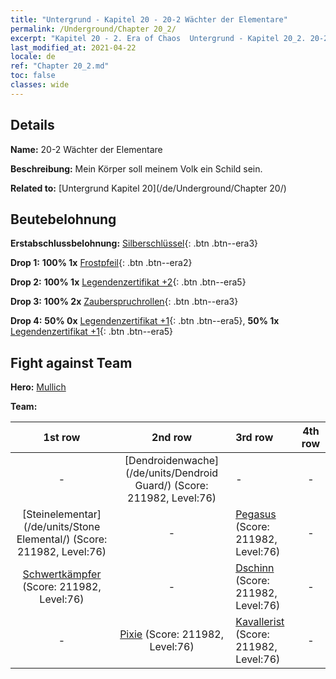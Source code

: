 ```yaml
---
title: "Untergrund - Kapitel 20 - 20-2 Wächter der Elementare"
permalink: /Underground/Chapter 20_2/
excerpt: "Kapitel 20 - 2. Era of Chaos  Untergrund - Kapitel 20_2. 20-2 Wächter der Elementare"
last_modified_at: 2021-04-22
locale: de
ref: "Chapter 20_2.md"
toc: false
classes: wide
---
```


## Details

 **Name:** 20-2 Wächter der Elementare

 **Beschreibung:** Mein Körper soll meinem Volk ein Schild sein.

 **Related to:** [Untergrund Kapitel 20](/de/Underground/Chapter 20/)

## Beutebelohnung

 **Erstabschlussbelohnung:** [Silberschlüssel](/ItemsDE/con_693/){: .btn .btn--era3}

 **Drop 1:** **100% 1x** [Frostpfeil](/ItemsDE/her_431/){: .btn .btn--era2}

 **Drop 2:** **100% 1x** [Legendenzertifikat +2](/ItemsDE/mat_81/){: .btn .btn--era5}

 **Drop 3:** **100% 2x** [Zauberspruchrollen](/ItemsDE/con_694/){: .btn .btn--era3}

 **Drop 4:** **50% 0x** [Legendenzertifikat +1](/ItemsDE/mat_74/){: .btn .btn--era5}, **50% 1x** [Legendenzertifikat +1](/ItemsDE/mat_74/){: .btn .btn--era5}


## Fight against Team
 **Hero:** [Mullich](/de/heroes/Mullich/)

 **Team:**


  | 1st row | 2nd row | 3rd row | 4th row |
  |:----:|:----:|:----|:----:|
  | - | [Dendroidenwache](/de/units/Dendroid Guard/) (Score: 211982, Level:76)  | - | - |
  | [Steinelementar](/de/units/Stone Elemental/) (Score: 211982, Level:76)  | - | [Pegasus](/de/units/Pegasus/) (Score: 211982, Level:76)  | - |
  | [Schwertkämpfer](/de/units/Swordsman/) (Score: 211982, Level:76)  | - | [Dschinn](/de/units/Genie/) (Score: 211982, Level:76)  | - |
  | - | [Pixie](/de/units/Sprite/) (Score: 211982, Level:76)  | [Kavallerist](/de/units/Cavalier/) (Score: 211982, Level:76)  | - |


